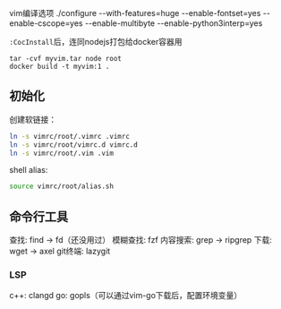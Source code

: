 
vim编译选项
./configure --with-features=huge --enable-fontset=yes --enable-cscope=yes --enable-multibyte --enable-python3interp=yes

`:CocInstall`后，连同nodejs打包给docker容器用
```
tar -cvf myvim.tar node root
docker build -t myvim:1 .
```

## 初始化

创建软链接：
```sh
ln -s vimrc/root/.vimrc .vimrc
ln -s vimrc/root/vimrc.d vimrc.d
ln -s vimrc/root/.vim .vim
```

shell alias:
```sh
source vimrc/root/alias.sh
```

## 命令行工具

查找: find -> fd（还没用过）
模糊查找: fzf
内容搜索: grep -> ripgrep
下载: wget -> axel
git终端: lazygit

### LSP
c++: clangd
go: gopls（可以通过vim-go下载后，配置环境变量）
